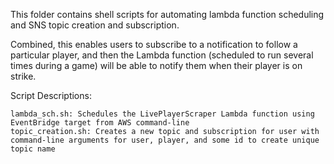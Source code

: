 This folder contains shell scripts for automating lambda function scheduling and SNS topic creation and subscription. 

Combined, this enables users to subscribe to a notification to follow a particular player, and then the Lambda function (scheduled to run several times during a game) will be able to notify them when their player is on strike.


Script Descriptions:

    lambda_sch.sh: Schedules the LivePlayerScraper Lambda function using EventBridge target from AWS command-line
    topic_creation.sh: Creates a new topic and subscription for user with command-line arguments for user, player, and some id to create unique topic name 
